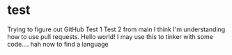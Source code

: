 # test
Trying to figure out GitHub 
Test 1
Test 2 from main
I think I'm understanding how to use pull requests. 
Hello world!
I may use this to tinker with some code.... hah now to find a language
